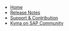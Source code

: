 * [Home](/README.md)
* [Release Notes](/release-notes.md)
* [Support & Contribution](/support-contribution.md)
* [Kyma on SAP Community](https://community.sap.com/topics/kyma)